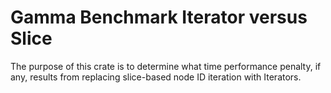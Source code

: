 # Gamma Benchmark Iterator versus Slice

The purpose of this crate is to determine what time performance penalty, if any, results from replacing slice-based node ID iteration with Iterators.
